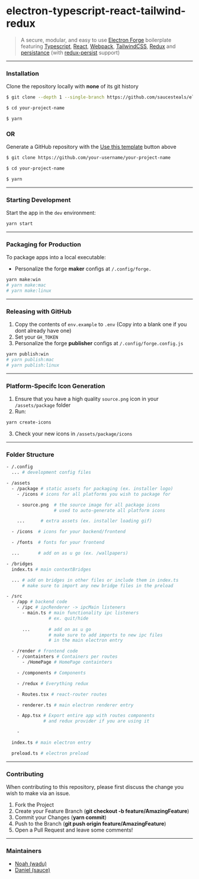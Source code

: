 # electron-typescript-react-tailwind-redux

> A secure, modular, and easy to use [Electron Forge](https://www.electronforge.io/) boilerplate featuring [Typescript](https://www.typescriptlang.org/), [React](https://reactjs.org/), [Webpack](https://webpack.js.org/), [TailwindCSS](https://tailwindcss.com/), [Redux](https://redux.js.org/) and [persistance](https://github.com/saucesteals/electron-persist-secure) (with [redux-persist](https://github.com/rt2zz/redux-persist) support) 


---

### **Installation**

Clone the repository locally with **none** of its git history
```sh
$ git clone --depth 1 --single-branch https://github.com/saucesteals/electron-typescript-react-tailwind-redux.git your-project-name

$ cd your-project-name

$ yarn
```
### **OR**

Generate a GitHub repository with the [Use this template](https://github.com/saucesteals/electron-typescript-react-tailwind-redux/generate) button above

```sh
$ git clone https://github.com/your-username/your-project-name

$ cd your-project-name

$ yarn
```


---

### **Starting Development**

Start the app in the `dev` environment:
```sh
yarn start
```

---

### **Packaging for Production**
To package apps into a local executable:
- Personalize the forge **maker** configs at `/.config/forge.`
```sh
yarn make:win
# yarn make:mac
# yarn make:linux
```

---

### **Releasing with GitHub**
1. Copy the contents of `env.example` to `.env` (Copy into a blank one if you dont already have one)
2. Set your `GH_TOKEN` 
3. Personalize the forge **publisher** configs at `/.config/forge.config.js`
```sh
yarn publish:win
# yarn publish:mac
# yarn publish:linux
```

---

### **Platform-Specifc Icon Generation**

1. Ensure that you have a high quality `source.png` icon in your `/assets/package` folder
2. Run:
```sh
yarn create-icons
```
3. Check your new icons in `/assets/package/icons`

---

### **Folder Structure**

```sh
- /.config
  ... # development config files

- /assets
  - /package # static assets for packaging (ex. installer logo)
    - /icons # icons for all platforms you wish to package for

    - source.png  # the source image for all package icons
                  # used to auto-generate all platform icons

    ...      # extra assets (ex. installer loading gif)

  - /icons  # icons for your backend/frontend

  - /fonts  # fonts for your frontend

  ...       # add on as u go (ex. /wallpapers)

- /bridges
  index.ts # main contextBridges

  ... # add on bridges in other files or include them in index.ts
      # make sure to import any new bridge files in the preload

- /src
  - /app # backend code
    - /ipc # ipcRenderer -> ipcMain listeners
      - main.ts # main functionality ipc listeners
                # ex. quit/hide
              
      ...       # add on as u go
                # make sure to add imports to new ipc files
                # in the main electron entry

  - /render # frontend code
    - /containters # Containers per routes
      - /HomePage # HomePage containters

    - /components # Components

    - /redux # Everything redux

    - Routes.tsx # react-router routes

    - renderer.ts # main electron renderer entry

    - App.tsx # Export entire app with routes components 
              # and redux provider if you are using it

    - 

  index.ts # main electron entry

  preload.ts # electron preload

```

---

### **Contributing**
When contributing to this repository, please first discuss the change you wish to make via an issue.

1. Fork the Project
2. Create your Feature Branch (**git checkout -b feature/AmazingFeature**)
3. Commit your Changes (**yarn commit**)
4. Push to the Branch (**git push origin feature/AmazingFeature**)
5. Open a Pull Request and leave some comments!


---

### **Maintainers**
* [Noah (wadu)](https://github.com/fourwadu/)
* [Daniel (sauce)](https://github.com/saucesteals/)
